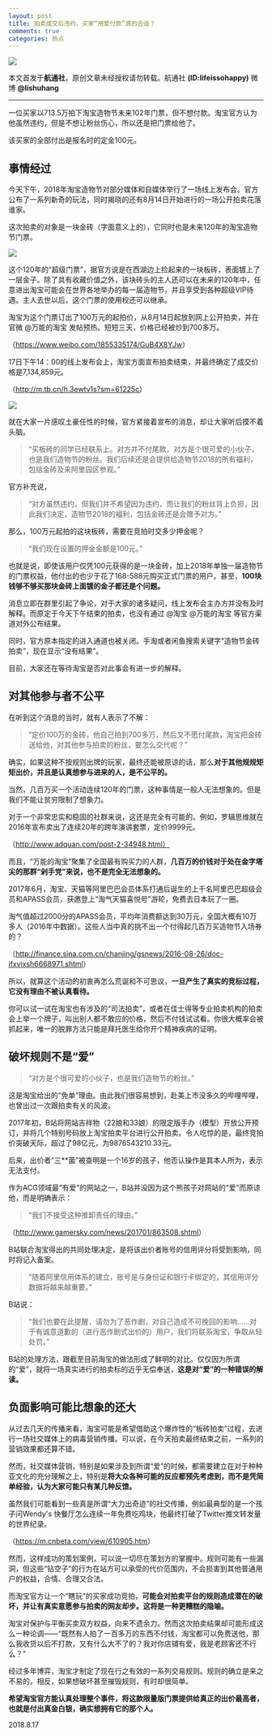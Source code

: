 ```yaml
---
layout: post
title: 拍卖成交后违约，买家“用爱付款”真的合适？
comments: true
categories: 热点
---
```


![](http://ww1.sinaimg.cn/large/4b91f9d5gy1fuczgej7mvj20io0a8gvp.jpg)

本文首发于**航通社**，原创文章未经授权请勿转载。航通社 **(ID:lifeissohappy)** 微博 **@lishuhang**

---

一位买家以713.5万拍下淘宝造物节未来102年门票，但不想付款。淘宝官方认为他虽然违约，但是不想让粉丝伤心，所以还是把门票给他了。

该买家的全部付出是报名时的定金100元。

## 事情经过

今天下午，2018年淘宝造物节对部分媒体和自媒体举行了一场线上发布会。官方公布了一系列新奇的玩法，同时揭晓的还有8月14日开始进行的一场公开拍卖花落谁家。

这次拍卖的对象是一块金砖（字面意义上的），它同时也是未来120年的淘宝造物节门票。

![](https://img.huxiucdn.com/moment/201808/17/162517730103.jpg)

这个120年的“超级门票”，据官方说是在西湖边上捡起来的一块板砖，表面镀上了一层金子。除了具有收藏价值之外，该块砖头的主人还可以在未来的120年中，任意进出淘宝可能会在世界各地举办的每一届造物节，并且享受到各种超级VIP待遇。主人去世以后，这个门票的使用权还可以继承。

淘宝为这个门票订出了100万元的起拍价，从8月14日起放到网上公开拍卖，并在官微 @万能的淘宝 发帖预热。短短三天，价格已经被炒到700多万。

（<https://www.weibo.com/1855335174/GuB4X8YJw>）

17日下午14：00的线上发布会上，淘宝方面宣布拍卖结束，并最终确定了成交价格是7,134,859元。

（<http://m.tb.cn/h.3ewtv1s?sm=61225c>）

![](https://img.huxiucdn.com/moment/201808/17/162517098618.jpg)

就在大家一片感叹土豪任性的时候，官方紧接着宣布的消息，却让大家听后摸不着头脑。

> “买板砖的同学已经联系上。对方并不付尾款，对方是个很可爱的小伙子，也是我们造物节的粉丝。我们后续还是会提供给造物节2018的所有福利，包括金砖及来阿里园区参观。”

官方补充说，

> “对方虽然违约，但我们并不希望因为违约，而让我们的粉丝背上负担，因此我们决定，造物节2018的福利，包括金砖还是会赠予对方。”

那么，100万元起拍的这块板砖，需要在竞拍时交多少押金呢？

> “我们现在设置的押金金额是100元。”

也就是说，即使该用户仅凭100元获得的是一块金砖，加上2018年单独一届造物节的门票权益，他付出的也少于花了168-588元购买正式门票的用户。甚至，**100块钱够不够买那块金砖上面镀的金子都还是个问题。**

消息立即在群里引起了争论，对于大家的诸多疑问，线上发布会主办方并没有及时解释。而原定于今天下午结束的拍卖，也没有通过 @淘宝 @万能的淘宝 等官方渠道对外公布结果。

同时，官方原本指定的进入通道也被关闭。手淘或者闲鱼搜索关键字“造物节金砖拍卖”，现在显示“没有结果”。

目前，大家还在等待淘宝是否对此事会有进一步的解释。

## 对其他参与者不公平

在听到这个消息的当时，就有人表示了不解：

> “定价100万的金砖，他自己拍到700多万，然后又不愿付尾款，淘宝把金砖送给他，对其他参与拍卖的粉丝，要怎么交代呢？”

确实，如果这种不按规则出牌的玩家，最终还能被原谅的话，那么**对于其他规规矩矩出价，并且是认真想参与进来的人，是不公平的。**

当然，几百万买一个活动连续120年的门票，这种事情是一般人无法想象的。但是我们不能让贫穷限制了想象力。

对于一个非常忠实和稳固的社群来说，这还是完全有可能的。例如，罗辑思维就在2016年宣布卖出了连续20年的跨年演讲套票，定价9999元。

（http://www.adquan.com/post-2-34948.html）

而且，“万能的淘宝”聚集了全国最有购买力的人群，**几百万的价钱对于处在金字塔尖的那群“剁手党”来说，也不是完全无法想象的。**

2017年6月，淘宝、天猫等阿里巴巴会员体系打通后诞生的上千名阿里巴巴超级会员和APASS会员，获邀登上“淘气天猫喜悦号”游轮，免费去日本玩了一圈。

淘气值超过2000分的APASS会员，平均年消费额达到30万元，全国大概有10万多人（2016年中数据）。这些人当中真的挑不出一个付得起几百万买造物节入场券的？

（<http://finance.sina.com.cn/chanjing/gsnews/2016-08-26/doc-ifxvixsh6668971.shtml>）

所以，就算这个活动的初衷再怎么荒诞和不可思议，**一旦产生了真实的竞标过程，它没有理由不被认真看待。**

你可以试一试在淘宝也有涉及的“司法拍卖”，或者在佳士得等专业拍卖机构的拍卖会上举一个牌子，叫出别人都不敢应的价格，然后不付钱试试看。你很大概率会被抓起来，唯一的脱罪方法只能是拜托医生给你开个精神疾病的证明。

## 破坏规则不是“爱”

> “对方是个很可爱的小伙子，也是我们造物节的粉丝。”

这是淘宝给出的“免单”理由。由此我们很容易想到，赴美上市没多久的哔哩哔哩，也曾出过一次跟拍卖有关的风波。

2017年初，B站将网站吉祥物（22娘和33娘）的限定版手办（模型）开放公开预订，并将几个特别号码放上淘宝拍卖平台进行公开拍卖。令人吃惊的是，最终竞拍价突破天际，超过了98亿元，为9876543210.33元。

后来，出价者“三**菌”被查明是一个16岁的孩子，他否认操作是其本人所为，表示无法支付。

作为ACG领域最“有爱”的网站之一，B站并没因为这个熊孩子对网站的“爱”而原谅他，而是明确表示：

> “我们不接受这种推卸责任的理由。”

（<http://www.gamersky.com/news/201701/863508.shtml>）

B站联合淘宝得出的共同处理决定，是将该出价者账号的信用评分将受到影响，同时将记入备案。

> “随着阿里信用体系的建立，账号是与身份证和银行卡绑定的，其信用评分数据将越来越重要。”

B站说：

> “我们也要在此提醒，请勿为了恶作剧，对自己造成不可挽回的影响……对于有诚意道歉的（进行恶作剧式出价的）用户，我们将联系淘宝，争取从轻处罚。”

B站的处理方法，跟截至目前淘宝的做法形成了鲜明的对比。仅仅因为所谓的“爱”，就将一场真实进行的拍卖标的近乎无偿奉送，**这是对“爱”的一种错误的解读。**

## 负面影响可能比想象的还大

从过去几天的传播来看，淘宝可能是希望借助这个爆炸性的“板砖拍卖”过程，去进行一场社交媒体上的病毒营销传播。可以说，在今天拍卖最终结束之前，一系列的营销效果都还算不错。

然而，社交媒体营销，特别是如果涉及到所谓“爱”的时候，都需要建立在对于种种亚文化的充分理解之上，特别是**将大众各种可能的反应都预先考虑到，而不是凭简单经验，认为大家可能只有某几种反馈。**

虽然我们可能看到一些真是所谓“大力出奇迹”的社交传播，例如最典型的是一个孩子问Wendy's 快餐厅怎么连续一年免费吃鸡块，他最终打破了Twitter推文转发量的世界纪录。

（<https://m.cnbeta.com/view/610905.htm>）

然而，这样成功的策划案例，可以说一切尽在策划方的掌握中。规则可能有一些漏洞，但这些“钻空子”的行为在站方可以承受的代价范围内，不会损害到其他普通用户的权益，合情、合理又合法。

而淘宝官方让一个“瞎玩”的买家成功竞拍，**可能会对拍卖平台的规则造成潜在的破坏，并让有真实意愿参与拍卖的网友却步。这将是一种更糟糕的隐喻。**

淘宝对保护与平衡买卖双方权益，向来不遗余力。然而这次拍卖结果却可能形成这么一种论调——“既然有人拍了一百多万的东西不付钱，淘宝都可以免费送他，那么我收货以后不打款，又有什么大不了的？我对你店铺有爱，我是老顾客还不行么？”

经过多年博弈，淘宝才制定了现在行之有效的一系列交易规则。规则的确立是来之不易的，相反，如果想破坏甚至摧毁规则，有时却很简单。

**希望淘宝官方能认真处理整个事件，将这款限量版门票提供给真正的出价最高者，也就是付出真金白银，确实想拥有它的那个人。**



2018.8.17
